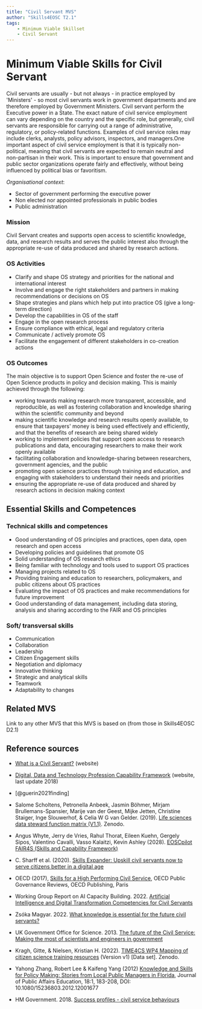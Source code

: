 ```yaml
---
title: "Civil Servant MVS"
author: "Skills4EOSC T2.1"
tags: 
    - Minimum Viable Skillset
    - Civil Servant
---
```


# Minimum Viable Skills for **Civil Servant**

Civil servants  are usually - but not always - in practice employed by 'Ministers' - so most civil servants work in government departments and are therefore employed by Government Ministers. Civil servant perform the Executive power in a State. The exact nature of civil service employment can vary depending on the country and the specific role, but generally, civil servants are responsible for carrying out a range of administrative, regulatory, or policy-related functions. Examples of civil service roles may include clerks, analysts, policy advisors, inspectors, and managers.One important aspect of civil service employment is that it is typically non-political, meaning that civil servants are expected to remain neutral and non-partisan in their work. This is important to ensure that government and public sector organizations operate fairly and effectively, without being influenced by political bias or favoritism.

*Organisational context*:

- Sector of government performing the executive power 
- Non elected nor appointed professionals in public bodies
- Public administration


### Mission

Civil Servant creates and supports open access to scientific knowledge, data, and research results and serves the public interest also through the appropriate re-use of data produced and shared by research actions.


### OS Activities 

- Clarify and shape OS strategy and priorities for the national and international interest 
- Involve and engage the right stakeholders and partners in making recommendations or decisions on OS 
- Shape strategies and plans which help put into practice OS (give a long-term direction)  
- Develop the capabilities in OS of the staff
- Engage in the open research process 
- Ensure compliance with ethical, legal and regulatory criteria 
- Communicate / actively promote OS 
- Facilitate the engagement of different stakeholders in co-creation actions

### OS Outcomes
The main objective is to support Open Science and foster the re-use of Open Science products in policy and decision making. 
This is mainly achieved through the following:

- working towards making research more transparent, accessible, and reproducible, as well as fostering collaboration and knowledge sharing within the scientific community and beyond
- making scientific knowledge and research results openly available, to ensure that taxpayers' money is being used effectively and efficiently, and that the benefits of research are being shared widely
- working to implement policies that support open access to research publications and data, encouraging researchers to make their work openly available 
- facilitating collaboration and knowledge-sharing between researchers, government agencies, and the public
- promoting open science practices through training and education, and engaging with stakeholders to understand their needs and priorities
- ensuring the appropriate re-use of data produced and shared by research actions in decision making context


## Essential Skills and Competences

### Technical skills and competences

- Good understanding of OS principles and practices, open data, open research and open access
- Developing policies and guidelines that promote OS
- Solid understanding of OS research ethics
- Being familiar with technology and tools used to support OS practices
- Managing projects related to OS
- Providing training and education to researchers, policymakers, and public citizens about OS practices 
- Evaluating the impact of OS practices and make recommendations for  future improvement
- Good understanding of data management, including data storing, analysis and sharing according to the FAIR and OS principles
 
### Soft/ transversal skills

- Communication
- Collaboration
- Leadership
- Citizen Engagement skills
- Negotiation and diplomacy
- Innovative thinking
- Strategic and analytical skills
- Teamwork
- Adaptability to changes

## Related MVS
Link to any other MVS that this MVS is based on (from those in Skills4EOSC D2.1)

## Reference sources

+ [What is a Civil Servant?](https://www.civilservant.org.uk/information-definitions.html) (website)

+ [Digital, Data and Technology Profession Capability Framework](https://www.gov.uk/government/publications/civil-service-competency-framework) (website, last update 2018)

+ [@guerin2021finding]

+ Salome Scholtens, Petronella Anbeek, Jasmin Böhmer, Mirjam Brullemans-Spansier, Marije van der Geest, Mijke Jetten, Christine Staiger, Inge Slouwerhof, & Celia W G van Gelder. (2019). [Life sciences data steward function matrix (V1.1)](https://doi.org/10.5281/zenodo.2561723). Zenodo. 

+ Angus Whyte, Jerry de Vries, Rahul Thorat, Eileen Kuehn, Gergely Sipos, Valentino Cavalli, Vasso Kalaitzi, Kevin Ashley (2028). [EOSCpilot FAIR4S (Skills and Capability Framework)](https://eoscpilot.eu/sites/default/files/eoscpilot-d7.3.pdf)

+ C. Sharff et al. (2020). [Skills Expander: Upskill civil servants now to serve citizens better in a digital age](https://www.pwc.lu/en/upskilling/docs/pwc-skills-expander-civil-servants.pdf)

+ OECD (2017), [Skills for a High Performing Civil Service](https://doi.org/10.1787/9789264280724-en), OECD Public Governance Reviews, OECD Publishing, Paris
         
+ Working Group Report on AI Capacity Building. 2022. [Artificial Intelligence and Digital Transformation Competencies for Civil Servants](https://www.broadbandcommission.org/wp-content/uploads/2022/09/Artificial-Intelligence-and-Digital-Transformation-Competencies-for-Civil-Servants.pdf)

+ Zsóka Magyar. 2022. [What knowledge is essential for the future civil servants?](http://real.mtak.hu/147567/1/2732-2688-article-p79.pdf)

+ UK Government Office for Science. 2013. [The future of the Civil Service: Making the most of scientists and engineers in government](https://assets.publishing.service.gov.uk/government/uploads/system/uploads/attachment_data/file/283200/13-594-review-science-engineering-in-civil-service.pdf)

+ Kragh, Gitte, & Nielsen, Kristian H. (2022). [TIME4CS WP4 Mapping of citizen science training resources](https://doi.org/10.5281/zenodo.6840274) (Version v1) [Data set]. Zenodo. 

+ Yahong Zhang, Robert Lee & Kaifeng Yang (2012) [Knowledge and Skills for Policy Making: Stories from Local Public Managers in Florida](https://doi.org/10.1080/15236803.2012.12001677), Journal of Public Affairs Education, 18:1, 183-208, DOI: 10.1080/15236803.2012.12001677

+ HM Government. 2018. [Success profiles - civil service behaviours](https://assets.publishing.service.gov.uk/government/uploads/system/uploads/attachment_data/file/717275/CS_Behaviours_2018.pdf)